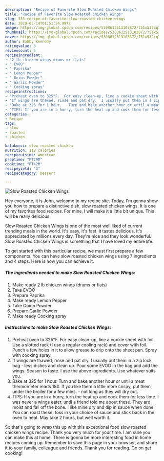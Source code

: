 ```yaml
---
description: "Recipe of Favorite Slow Roasted Chicken Wings"
title: "Recipe of Favorite Slow Roasted Chicken Wings"
slug: 355-recipe-of-favorite-slow-roasted-chicken-wings
date: 2020-05-14T01:51:54.997Z
image: https://img-global.cpcdn.com/recipes/5308612513103872/751x532cq70/slow-roasted-chicken-wings-recipe-main-photo.jpg
thumbnail: https://img-global.cpcdn.com/recipes/5308612513103872/751x532cq70/slow-roasted-chicken-wings-recipe-main-photo.jpg
cover: https://img-global.cpcdn.com/recipes/5308612513103872/751x532cq70/slow-roasted-chicken-wings-recipe-main-photo.jpg
author: Bobby Kennedy
ratingvalue: 3
reviewcount: 5
recipeingredient:
- "2 lb chicken wings drums or flats"
- " EVOO"
- " Paprika"
- " Lemon Pepper"
- " Onion Powder"
- " Garlic Powder"
- " Cooking spray"
recipeinstructions:
- "Preheat oven to 325°F.  For easy clean-up, line a cookie sheet with foil.  Use a slotted rack (I use a regular cooling rack) and cover with foil.  Punch a few holes in it to allow grease to drip onto the sheet pan.  Spray with cooking spray."
- "If wings are thawed, rinse and pat dry.  I usually put them in a zip lock bag - less dishes and clean up.  Pour some EVOO in the bag and add the wings.  Season to taste.  I use the above ingredients.  Use whatever suits you."
- "Bake at 325 for 1 hour.   Turn and bake another hour or until a meat thermometer reads 180.  If you like them a little more crispy, put them under the broiler for a few mins. - not long as they will dry out."
- "TIPS: If you are in a hurry, turn the heat up and cook them for less time. I was never a wings eater, until a friend told me about these. They are moist and fall off the bone. I like mine dry and dip in sauce when done. You can roast these, toss in your choice of sauce and stick back in the oven to heat. May take 2 hours, but well worth it."
categories:
- Recipe
tags:
- slow
- roasted
- chicken

katakunci: slow roasted chicken 
nutrition: 118 calories
recipecuisine: American
preptime: "PT29M"
cooktime: "PT42M"
recipeyield: "3"
recipecategory: Dessert

---
```



![Slow Roasted Chicken Wings](https://img-global.cpcdn.com/recipes/5308612513103872/751x532cq70/slow-roasted-chicken-wings-recipe-main-photo.jpg)

Hey everyone, it is John, welcome to my recipe site. Today, I'm gonna show you how to prepare a distinctive dish, slow roasted chicken wings. It is one of my favorites food recipes. For mine, I will make it a little bit unique. This will be really delicious.



Slow Roasted Chicken Wings is one of the most well liked of current trending meals in the world. It's easy, it's fast, it tastes delicious. It's appreciated by millions every day. They're nice and they look wonderful. Slow Roasted Chicken Wings is something that I have loved my entire life.


To get started with this particular recipe, we must first prepare a few components. You can have slow roasted chicken wings using 7 ingredients and 4 steps. Here is how you can achieve it.

<!--inarticleads1-->

##### The ingredients needed to make Slow Roasted Chicken Wings:

1. Make ready 2 lb chicken wings (drums or flats)
1. Take  EVOO
1. Prepare  Paprika
1. Make ready  Lemon Pepper
1. Take  Onion Powder
1. Prepare  Garlic Powder
1. Make ready  Cooking spray




<!--inarticleads2-->

##### Instructions to make Slow Roasted Chicken Wings:

1. Preheat oven to 325°F.  For easy clean-up, line a cookie sheet with foil.  Use a slotted rack (I use a regular cooling rack) and cover with foil.  Punch a few holes in it to allow grease to drip onto the sheet pan.  Spray with cooking spray.
1. If wings are thawed, rinse and pat dry.  I usually put them in a zip lock bag - less dishes and clean up.  Pour some EVOO in the bag and add the wings.  Season to taste.  I use the above ingredients.  Use whatever suits you.
1. Bake at 325 for 1 hour.   Turn and bake another hour or until a meat thermometer reads 180.  If you like them a little more crispy, put them under the broiler for a few mins. - not long as they will dry out.
1. TIPS: If you are in a hurry, turn the heat up and cook them for less time. I was never a wings eater, until a friend told me about these. They are moist and fall off the bone. I like mine dry and dip in sauce when done. You can roast these, toss in your choice of sauce and stick back in the oven to heat. May take 2 hours, but well worth it.




So that's going to wrap this up with this exceptional food slow roasted chicken wings recipe. Thank you very much for your time. I am sure you can make this at home. There is gonna be more interesting food in home recipes coming up. Remember to save this page in your browser, and share it to your family, colleague and friends. Thank you for reading. Go on get cooking!

